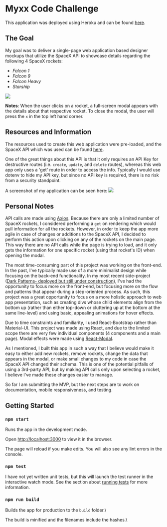# Myxx Code Challenge

This application was deployed using Heroku and can be found [here](https://myxx-code-challenge.herokuapp.com/).

## The Goal

My goal was to deliver a single-page web application based designer mockups that utilize the SpaceX API to showcase details regarding the following 4 SpaceX rockets:

- _Falcon 1_
- _Falcon 9_
- _Falcon Heavy_
- _Starship_

![](https://user-images.githubusercontent.com/3980464/114952973-662aed80-9e25-11eb-8fd9-f5a120813e5e.png)

**Notes**: When the user clicks on a rocket, a full-screen modal appears with the details about that respective rocket. To close the modal, the user will press the `x` in the top left hand corner.

## Resources and Information

The resources used to create this web application were pre-loaded, and the SpaceX API which was used can be found [here](https://github.com/r-spacex/SpaceX-API/blob/master/docs/v4/README.md).

One of the great things about this API is that it only requires an API Key for destructive routes (i.e. `create`, `update`, and `delete` routes), whereas this web app only uses a 'get' route in order to access the info. Typically I would use dotenv to hide my API key, but since no API key is required, there is no risk from a security standpoint.

A screenshot of my application can be seen here:
![](https://raw.github.com/apnordin/Myxx-Code-Challenge/master/public/screenshots.png)

## Personal Notes

API calls are made using [Axios](https://github.com/axios/axios). Because there are only a limited number of SpaceX rockets, I considered performing a `get` on rendering which would pull information for all the rockets. However, in order to keep the app more agile in case of changes or additions to the SpaceX API, I decided to perform this action upon clicking on any of the rockets on the main page. This way there are no API calls while the page is trying to load, and it only gets the information for one specific rocket (using that rocket's ID) when opening the modal.

The most time-consuming part of this project was working on the front-end. In the past, I've typically made use of a more minimalist design while focusing on the back-end functionality. In my most recent side-project ([Dark Patterns- deployed but still under construction](https://dark-patterns-324.herokuapp.com/)), I've had the opportunity to focus more on the front-end, but focusing more on the flow and patterns that appear during a step-oriented process. As such, this project was a great opportunity to focus on a more holistic approach to web app presentation, such as creating divs whose child elements align from the bottom up (rather than either top-down or cluttering up at the bottom at the same line-level) and using basic, appealing animations for hover effects.

Due to time constraints and familiarity, I used React-Bootstrap rather than Material-UI. This project was made using React, and due to the limited scope there are very few individual components (4 components and a main page). Modal effects were made using [React-Modal](https://www.npmjs.com/package/react-modal).

As I mentioned, I built this app in such a way that I believe would make it easy to either add new rockets, remove rockets, change the data that appears in the modal, or make small changes to my code in case the SpaceX API changed their schema. This is one of the potential pitfalls of using a 3rd-party API, but by making API calls only upon selecting a rocket, I believe I've made these changes easier to manage.

So far I am submitting the MVP, but the next steps are to work on documentation, mobile responsiveness, and testing.

## Getting Started

### `npm start`

Runs the app in the development mode.

Open [http://localhost:3000](http://localhost:3000) to view it in the browser.

The page will reload if you make edits.
You will also see any lint errors in the console.

### `npm test`

I have not yet written unit tests, but this will launch the test runner in the interactive watch mode.
See the section about [running tests](https://facebook.github.io/create-react-app/docs/running-tests) for more information.

### `npm run build`

Builds the app for production to the `build` folder.\

The build is minified and the filenames include the hashes.\
